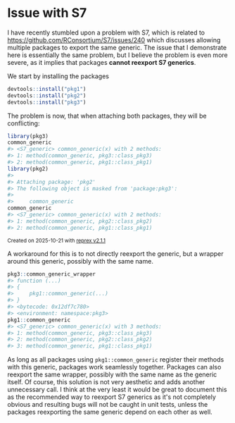 # Issue with S7

I have recently stumbled upon a problem with S7, which is related to https://github.com/RConsortium/S7/issues/240 which discusses allowing multiple packages to export the same generic.
The issue that I demonstrate here is essentially the same problem, but I believe the problem is even more severe, as it implies that packages **cannot reexport S7 generics**.

We start by installing the packages

```r
devtools::install("pkg1")
devtools::install("pkg2")
devtools::install("pkg3")
```

The problem is now, that when attaching both packages, they will be conflicting:

``` r
library(pkg3)
common_generic
#> <S7_generic> common_generic(x) with 2 methods:
#> 1: method(common_generic, pkg3::class_pkg3)
#> 2: method(common_generic, pkg1::class_pkg1)
library(pkg2)
#>
#> Attaching package: 'pkg2'
#> The following object is masked from 'package:pkg3':
#>
#>     common_generic
common_generic
#> <S7_generic> common_generic(x) with 2 methods:
#> 1: method(common_generic, pkg2::class_pkg2)
#> 2: method(common_generic, pkg1::class_pkg1)
```

<sup>Created on 2025-10-21 with [reprex v2.1.1](https://reprex.tidyverse.org)</sup>


A workaround for this is to not directly reexport the generic, but a wrapper around this generic, possibly with the same name.


```r
pkg3::common_generic_wrapper
#> function (...)
#> {
#>     pkg1::common_generic(...)
#> }
#> <bytecode: 0x12df7c780>
#> <environment: namespace:pkg3>
pkg1::common_generic
#> <S7_generic> common_generic(x) with 3 methods:
#> 1: method(common_generic, pkg3::class_pkg3)
#> 2: method(common_generic, pkg2::class_pkg2)
#> 3: method(common_generic, pkg1::class_pkg1)
```

As long as all packages using `pkg1::common_generic` register their methods with this generic, packages work seamlessly together.
Packages can also reexport the same wrapper, possibly with the same name as the generic itself.
Of course, this solution is not very aesthetic and adds another unnecessary call.
I think at the very least it would be great to document this as the recommended way to reexport S7 generics as it's not completely obvious and resulting bugs will not be caught in unit tests, unless the packages reexporting the same generic depend on each other as well.
